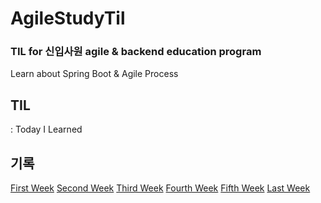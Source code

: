 # AgileStudyTil
### TIL for 신입사원 agile & backend education program
Learn about Spring Boot & Agile Process

## TIL 
: Today I Learned

## 기록

[First Week](/first)
[Second Week](/second)
[Third Week](/third)
[Fourth Week](/fourth)
[Fifth Week](/fifth)
[Last Week](/sixth)

